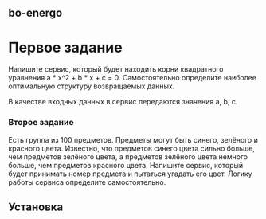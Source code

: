 ## bo-energo

# Первое задание

Напишите сервис, который будет находить корни квадратного уравнения a * x^2 + b * x + c = 0. Самостоятельно определите наиболее оптимальную структуру возвращаемых данных.

В качестве входных данных в сервис передаются значения a, b, c.

### Второе задание

Есть группа из 100 предметов. Предметы могут быть синего, зелёного и красного цвета. Известно, что предметов синего цвета сильно больше, чем предметов зелёного цвета, а предметов зелёного цвета немного больше, чем предметов красного цвета. Напишите сервис, который будет принимать номер предмета и пытаться угадать его цвет. Логику работы сервиса определите самостоятельно.



## Установка

